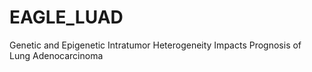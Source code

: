 # EAGLE_LUAD
Genetic and Epigenetic Intratumor Heterogeneity Impacts Prognosis of Lung Adenocarcinoma
